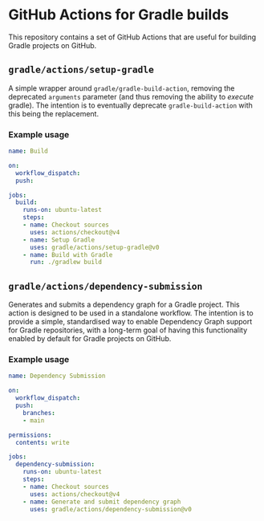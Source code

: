# GitHub Actions for Gradle builds

This repository contains a set of GitHub Actions that are useful for building Gradle projects on GitHub.

## `gradle/actions/setup-gradle`

A simple wrapper around `gradle/gradle-build-action`, removing the deprecated `arguments` parameter (and thus removing the ability to _execute_ gradle).
The intention is to eventually deprecate `gradle-build-action` with this being the replacement.

### Example usage

```yaml
name: Build

on:
  workflow_dispatch:
  push:

jobs:
  build:
    runs-on: ubuntu-latest
    steps:
    - name: Checkout sources
      uses: actions/checkout@v4
    - name: Setup Gradle
      uses: gradle/actions/setup-gradle@v0
    - name: Build with Gradle
      run: ./gradlew build
```

## `gradle/actions/dependency-submission`

Generates and submits a dependency graph for a Gradle project. This action is designed to be used in a standalone workflow.
The intention is to provide a simple, standardised way to enable Dependency Graph support for Gradle repositories,
with a long-term goal of having this functionality enabled by default for Gradle projects on GitHub.

### Example usage
```yaml
name: Dependency Submission

on:
  workflow_dispatch:
  push:
    branches:
    - main

permissions:
  contents: write

jobs:
  dependency-submission:
    runs-on: ubuntu-latest
    steps:
    - name: Checkout sources
      uses: actions/checkout@v4
    - name: Generate and submit dependency graph
      uses: gradle/actions/dependency-submission@v0
```

